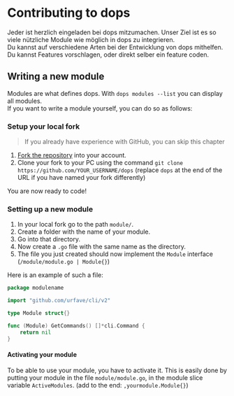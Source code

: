 # Contributing to dops

Jeder ist herzlich eingeladen bei dops mitzumachen. Unser Ziel ist es so viele nützliche Module wie möglich in dops zu integrieren.  
Du kannst auf verschiedene Arten bei der Entwicklung von dops mithelfen. Du kannst Features vorschlagen, oder direkt selber ein feature coden.  

## Writing a new module

Modules are what defines dops. With `dops modules --list` you can display all modules.  
If you want to write a module yourself, you can do so as follows:  

### Setup your local fork

> If you already have experience with GitHub, you can skip this chapter

1. [Fork the repository](https://github.com/dops-cli/dops/fork) into your account.
1. Clone your fork to your PC using the command `git clone https://github.com/YOUR_USERNAME/dops` (replace `dops` at the end of the URL if you have named your fork differently)

You are now ready to code!

### Setting up a new module

1. In your local fork go to the path `module/`.
1. Create a folder with the name of your module.
1. Go into that directory.
1. Now create a `.go` file with the same name as the directory.
1. The file you just created should now implement the `Module` interface (`/module/module.go | Module{}`)

Here is an example of such a file:

```go
package modulename

import "github.com/urfave/cli/v2"

type Module struct{}

func (Module) GetCommands() []*cli.Command {
	return nil
}
```

#### Activating your module

To be able to use your module, you have to activate it. This is easily done by putting your module in the file `module/module.go`, in the module slice variable `ActiveModules`. (add to the end: `,yourmodule.Module{}`)